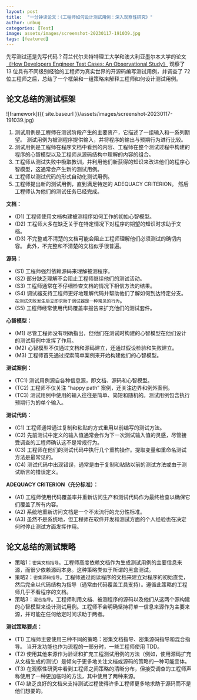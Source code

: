 ```yaml
---
layout: post
title:  "一分钟读论文：《工程师如何设计测试用例：深入观察性研究》"
author: unbug
categories: [Test]
image: assets/images/screenshot-20230117-191039.jpg
tags: [featured]
---
```

先写测试还是先写代码？荷兰代尔夫特特理工大学和澳大利亚墨尔本大学的论文[《How Developers Engineer Test Cases: An Observational Study》][paper1-url] 观察了 13 位具有不同级别经验的工程师为真实世界的开源码编写测试用例，并调查了 72 位工程师之后，总结了一个框架和一组策略来解释工程师如何设计测试用例。

## 论文总结的测试框架

![framework]({{ site.baseurl }}/assets/images/screenshot-20230117-191039.jpg)

1. 测试用例是工程师在测试阶段产生的主要资产，它描述了一组输入和一系列期望。 测试用例为被测程序提供输入，并将程序的输出与预期行为进行比较。
2. 测试用例是工程师在程序文档中看到的内容、工程师在整个测试过程中构建的程序的心智模型以及工程师从源码结构中理解的内容的组合。
3. 工程师从测试失败中吸取教训，并利用他们新获得的知识来改进他们的程序心智模型，这通常会产生新的测试用例。
4. 工程师以测试代码的形式自动化测试用例。
5. 工程师提出新的测试用例，直到满足特定的 ADEQUACY CRITERION。 然后工程师认为他们的测试任务已经完成。

**文档：**
- (D1) 工程师使用文档构建被测程序如何工作的初始心智模型。
- (D2) 工程师大多在缺乏关于在特定情况下对程序的期望的知识时求助于文档。
- (D3) 不完整或不清楚的文档可能会阻止工程师理解他们必须测试的确切内容。 此外，不完整和不清楚的文档似乎很普遍。

**源码：**
- (S1) 工程师强烈依赖源码来理解被测程序。
- (S2) 部分缺乏理解不会阻止工程师继续他们的测试活动。
- (S3) 工程师通常在不仔细检查文档的情况下相信方法的结果。
- (S4) 调试器支持工程师更好地理解代码并帮助他们了解如何到达特定分支。 `在测试失败发生后立即求助于调试器是一种常见的行为`。
- (S5) 工程师经常使用代码覆盖率报告来扩充他们的测试套件。


**心智模型：**
- (M1) 尽管工程师没有明确指出，但他们在测试时构建的心智模型在他们设计的测试用例中发挥了作用。
- (M2) 心智模型不仅通过文档和源码建立，还通过假设检验和失败建立。
- (M3) 工程师首先通过探索简单案例来开始构建他们的心智模型。


**测试案例：**
- (TC1) 测试用例源自各种信息源，即文档、源码和心智模型。
- (TC2) 工程师不仅关注 “happy path” 案例，还关注边界和例外案例。
- (TC3) 测试用例中使用的输入往往是简单、简短和随机的。测试用例包含执行预期行为的单个输入。


**测试代码：**
- (C1) 工程师通常通过复制和粘贴的方式重用以前编写的测试方法。
- (C2) 先前测试中定义的输入值通常会作为下一次测试输入值的灵感，尽管接受调查的工程师确认这不是常规行为。
- (C3) 工程师在他们的测试代码中执行几个重构操作。提取变量和重命名测试方法是最常见的。
- (C4) 测试代码中出现错误，通常是由于复制和粘贴以前的测试方法或由于测试断言的错误定义。

**ADEQUACY CRITERION（充分标准）：**
- (A1) 工程师使用代码覆盖率并重新访问生产和测试代码作为最终检查以确保它们覆盖了所有内容。
- (A2) 系统地重新访问文档是一个不太流行的充分性标准。
- (A3) 虽然不是系统地，但工程师在软件开发和测试方面的个人经验也在决定何时停止测试方面发挥作用。

## 论文总结的测试策略
- 策略1：`密集文档指导`。工程师高度依赖文档作为生成测试用例的主要信息来源，而很少依赖源码本身。这种策略类似于所谓的黑盒测试。
- 策略2：`密集源码指导`。工程师通过阅读程序的文档来建立对程序的初始直觉，然后完全以代码结构为指导（通常由代码覆盖工具支持）。遵循此策略的工程师几乎不看程序的文档。
- 策略3：`混合指导`。工程师利用文档、被测程序的源码以及他们从这两个源构建的心智模型来设计测试用例。工程师不会明确坚持将单一信息来源作为主要来源，并可能在任何给定时间求助于两者。

**测试策略要点：**
- (T1) 工程师主要使用三种不同的策略：密集文档指导、密集源码指导和混合指导。 当开发功能也作为流程的一部分时，一些工程师使用 TDD。
- (T2) 使用其他来源作为验证和扩充工程测试用例的方法（例如，使用源码扩充从文档生成的测试）是倾向于更多地关注文档或源码的策略的一种可能变体。
- (T3) 在观察性研究中看到工程师之间策略的清晰分布，但接受调查的工程师声称使用了一种更加临时的方法，其中使用了两种来源。
- (T4) 缺乏良好的文档来支持测试过程使得许多工程师更多地求助于源码而不是他们想要的。


[paper1-url]: https://arxiv.org/pdf/2103.01783.pdf